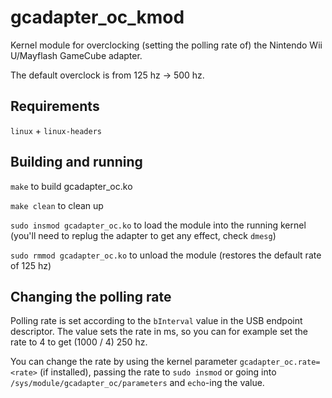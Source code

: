 # gcadapter_oc_kmod

Kernel module for overclocking (setting the polling rate of) the Nintendo Wii U/Mayflash GameCube adapter.

The default overclock is from 125 hz -> 500 hz.

## Requirements

`linux` + `linux-headers`

## Building and running

`make` to build gcadapter_oc.ko

`make clean` to clean up

`sudo insmod gcadapter_oc.ko` to load the module into the running kernel (you'll need to replug the adapter to get any effect, check `dmesg`)

`sudo rmmod gcadapter_oc.ko` to unload the module (restores the default rate of 125 hz)

## Changing the polling rate

Polling rate is set according to the `bInterval` value in the USB endpoint descriptor. The value sets the rate in ms, so you can for example set the rate to 4 to get (1000 / 4) 250 hz.

You can change the rate by using the kernel parameter `gcadapter_oc.rate=<rate>` (if installed), passing the rate to `sudo insmod` or going into `/sys/module/gcadapter_oc/parameters` and `echo`-ing the value.
